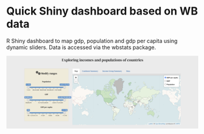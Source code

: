 # Quick Shiny dashboard based on WB data

R Shiny dashboard to map gdp, population and gdp per capita using dynamic sliders. Data is accessed via the wbstats package.

![View_1](/images/view_1.png)

